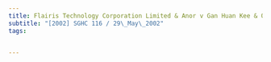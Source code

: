 ```yaml
---
title: Flairis Technology Corporation Limited & Anor v Gan Huan Kee & Ors 
subtitle: "[2002] SGHC 116 / 29\_May\_2002"
tags:


---
```


